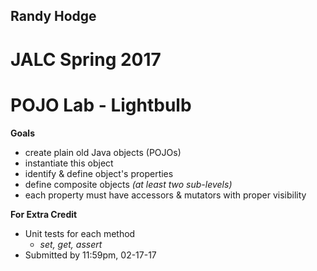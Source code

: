 ## Randy Hodge
# JALC Spring 2017
# POJO Lab - Lightbulb
**Goals**
* create plain old Java objects (POJOs)
* instantiate this object
* identify & define object's properties
* define composite objects *(at least two sub-levels)*
* each property must have accessors & mutators with proper visibility

**For Extra Credit**
* Unit tests for each method
  * *set, get, assert*
* Submitted by 11:59pm, 02-17-17
